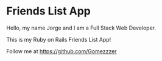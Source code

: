 # Friends List App

Hello, my name Jorge and I am  a Full Stack Web Developer.

This is my Ruby on Rails Friends List App!

Follow me at https://github.com/Gomezzzer

